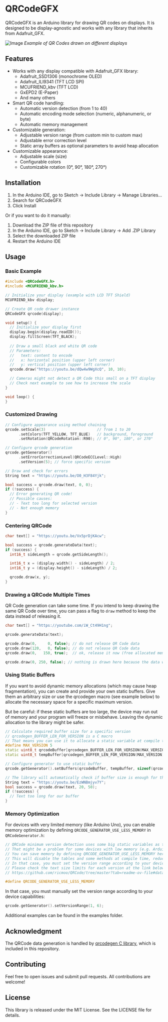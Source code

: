# QRCodeGFX

QRCodeGFX is an Arduino library for drawing QR codes on displays. It is designed to be display-agnostic and works with any library that inherits from Adafruit_GFX.

![Image](https://github.com/user-attachments/assets/caadc842-7797-44c6-9f1d-c2ca64a4cd60)
*Example of QR Codes drawn on different displays*

## Features
- Works with any display compatible with Adafruit_GFX library:
  - Adafruit_SSD1306 (monochrome OLED)
  - Adafruit_ILI9341 (TFT LCD SPI)
  - MCUFRIEND_kbv (TFT LCD)
  - GxEPD2 (E-Paper)
  - And many others
- Smart QR code handling:
  - Automatic version detection (from 1 to 40)
  - Automatic encoding mode selection (numeric, alphanumeric, or byte)
  - Automatic memory management
- Customizable generation:
  - Adjustable version range (from custom min to custom max)
  - Adjustable error correction level
  - Static array buffers as optional parameters to avoid heap allocation
- Customizable appearance:
  - Adjustable scale (size)
  - Configurable colors
  - Customizable rotation (0°, 90°, 180°, 270°)

## Installation

1. In the Arduino IDE, go to Sketch -> Include Library -> Manage Libraries...
2. Search for QRCodeGFX
3. Click Install

Or if you want to do it manually:

1. Download the ZIP file of this repository
2. In the Arduino IDE, go to Sketch -> Include Library -> Add .ZIP Library
3. Select the downloaded ZIP file
4. Restart the Arduino IDE

## Usage

### Basic Example
```cpp
#include <QRCodeGFX.h>
#include <MCUFRIEND_kbv.h>

// Initialize your display (example with LCD TFT Shield)
MCUFRIEND_kbv display;

// Create QR code drawer instance
QRCodeGFX qrcode(display);

void setup() {
  // Initialize your display first
  display.begin(display.readID());
  display.fillScreen(TFT_BLACK);
  
  // Draw a small black and white QR code
  // Parameters:
  //   text: content to encode
  //   x: horizontal position (upper left corner)
  //   y: vertical position (upper left corner)
  qrcode.draw("https://youtu.be/dQw4w9WgXcQ", 10, 10);

  // Cameras might not detect a QR Code this small on a TFT display
  // Check next example to see how to increase the scale
}

void loop() {
}
```

### Customized Drawing
```cpp
// Configure appearance using method chaining
qrcode.setScale(3)                       // from 1 to 20
      .setColors(TFT_YELLOW, TFT_BLUE)   // background, foreground
      .setRotation(QRCodeRotation::R90); // 0°, 90°, 180°, or 270°

// Configure qrcode generation
qrcode.getGenerator()
      .setErrorCorrectionLevel(QRCodeECCLevel::High)
      .setVersion(5); // force specific version

// Draw and check for errors
String text = "https://youtu.be/O0_H3F84Yjk";

bool success = qrcode.draw(text, 0, 0);
if (!success) {
  // Error generating QR code!
  // Possible causes:
  // - Text too long for selected version
  // - Not enough memory
}
```

### Centering QRCode

```cpp
char text[] = "https://youtu.be/Vx5prDjKAcw";

bool success = qrcode.generateData(text);
if (success) {
  int16_t sideLength = qrcode.getSideLength();

  int16_t x = (display.width() - sideLength) / 2;
  int16_t y = (display.height() - sideLength) / 2;

  qrcode.draw(x, y);
}
```

### Drawing a QRCode Multiple Times

QR Code generation can take some time. If you intend to keep drawing the same QR Code over time, you can pass a flag to `draw` method to keep the data instead of releasing it.

```cpp
char text[] = "https://youtube.com/iW_Ct49H1ng";

qrcode.generateData(text);

qrcode.draw(0,     0, false); // do not release QR Code data
qrcode.draw(120,   0, false); // do not release QR Code data
qrcode.draw(0,   150, true);  // ok, release it now (free allocated memory)

qrcode.draw(0, 250, false); // nothing is drawn here because the data was released
```

### Using Static Buffers

If you want to avoid dynamic memory allocations (which may cause heap fragmentation), you can create and provide your own static buffers. Give them an arbitrary size or use the qrcodegen macro (see example below) to allocate the necessary space for a specific maximum version.

But be careful: if these static buffers are too large, the device may run out of memory and your program will freeze or misbehave. Leaving the dynamic allocation to the library might be safer.

```cpp
// Calculate required buffer size for a specific version
// qrcodegen_BUFFER_LEN_FOR_VERSION is a C macro
// That means you can use it to allocate a static variable at compile time
#define MAX_VERSION 5
static uint8_t qrcodeBuffer[qrcodegen_BUFFER_LEN_FOR_VERSION(MAX_VERSION)];
static uint8_t tempBuffer[qrcodegen_BUFFER_LEN_FOR_VERSION(MAX_VERSION)];

// Configure generator to use static buffer
qrcode.getGenerator().setBuffers(qrcodeBuffer, tempBuffer, sizeof(qrcodeBuffer));

// The library will automatically check if buffer size is enough for the text
String text = "https://youtu.be/EzWNBmjyv7Y";
bool success = qrcode.draw(text, 20, 50);
if (!success) {
  // Text too long for our buffer
}
```

### Memory Optimization
For devices with very limited memory (like Arduino Uno), you can enable memory optimization by defining `QRCODE_GENERATOR_USE_LESS_MEMORY` in `QRCodeGenerator.h`:

```cpp
// QRCode minimum version detection uses some big static variables as tables
// That might be a problem for some devices with low memory (e.g. Arduino Uno)
// You can save memory by defining QRCODE_GENERATOR_USE_LESS_MEMORY here (uncomment the line below)
// This will disable the tables and some methods at compile time, reducing memory usage
// In that case, you must set the version range according to your device capabilities
// Please check the text size limits for each version at the link below
// https://github.com/ricmoo/QRCode/tree/master?tab=readme-ov-file#data-capacities

#define QRCODE_GENERATOR_USE_LESS_MEMORY
```

In that case, you must manually set the version range according to your device capabilities:

```cpp
qrcode.getGenerator().setVersionRange(1, 6);
```

Additional examples can be found in the examples folder.

## Acknowledgment

The QRCode data generation is handled by [qrcodegen C library](https://github.com/nayuki/QR-Code-generator/tree/master/c), which is included in this repository.

## Contributing

Feel free to open issues and submit pull requests. All contributions are welcome!

## License

This library is released under the MIT License. See the LICENSE file for details.